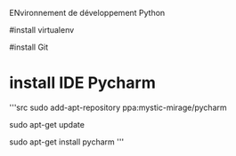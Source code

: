 ENvironnement de développement Python

#install virtualenv


#install Git 


# install IDE Pycharm
'''src
sudo add-apt-repository ppa:mystic-mirage/pycharm

sudo apt-get update

sudo apt-get install pycharm
'''

